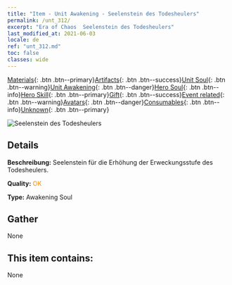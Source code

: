 ```yaml
---
title: "Item - Unit Awakening - Seelenstein des Todesheulers"
permalink: /unt_312/
excerpt: "Era of Chaos  Seelenstein des Todesheulers"
last_modified_at: 2021-06-03
locale: de
ref: "unt_312.md"
toc: false
classes: wide
---
```

 [Materials](/ItemsDE/){: .btn .btn--primary}[Artifacts](/ItemsDE/Artifacts/){: .btn .btn--success}[Unit Soul](/ItemsDE/UnitSoul/){: .btn .btn--warning}[Unit Awakening](/ItemsDE/UnitAwakening/){: .btn .btn--danger}[Hero Soul](/ItemsDE/HeroSoul/){: .btn .btn--info}[Hero Skill](/ItemsDE/HeroSkill/){: .btn .btn--primary}[Gift](/ItemsDE/Gift/){: .btn .btn--success}[Event related](/ItemsDE/Events/){: .btn .btn--warning}[Avatars](/ItemsDE/Avatars/){: .btn .btn--danger}[Consumables](/ItemsDE/Consumables/){: .btn .btn--info}[Unknown](/ItemsDE/Unknown/){: .btn .btn--primary}

 ![Seelenstein des Todesheulers](/images/u/tia_kuangzhanshi.jpg)

## Details
 **Beschreibung:** Seelenstein für die Erhöhung der Erweckungsstufe des Todesheulers.

 **Quality:** <span style="color: #FF8C00">OK</span>

 **Type:** Awakening Soul

## Gather

  None

## This item contains:

  None

